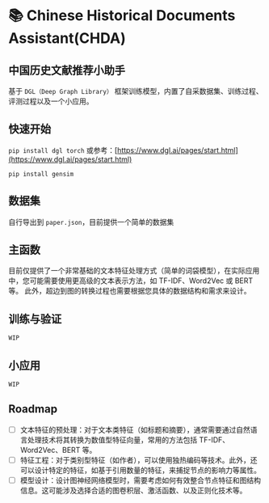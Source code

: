 # 📚 Chinese Historical Documents Assistant(CHDA)

## 中国历史文献推荐小助手

基于 `DGL（Deep Graph Library）` 框架训练模型，内置了自采数据集、训练过程、评测过程以及一个小应用。

## 快速开始

`pip install dgl torch` 或参考：[https://www.dgl.ai/pages/start.html](https://www.dgl.ai/pages/start.html)

`pip install gensim`

## 数据集

自行导出到 `paper.json`，目前提供一个简单的数据集

## 主函数

目前仅提供了一个非常基础的文本特征处理方式（简单的词袋模型），在实际应用中，您可能需要使用更高级的文本表示方法，如 TF-IDF、Word2Vec 或 BERT 等。
此外，超边到图的转换过程也需要根据您具体的数据结构和需求来设计。

## 训练与验证

```python
WIP
```

## 小应用

`WIP`

## Roadmap

- [ ] 文本特征的预处理：对于文本类特征（如标题和摘要），通常需要通过自然语言处理技术将其转换为数值型特征向量，常用的方法包括 TF-IDF、Word2Vec、BERT 等。
- [ ] 特征工程：对于类别型特征（如作者），可以使用独热编码等技术。此外，还可以设计特定的特征，如基于引用数量的特征，来捕捉节点的影响力等属性。
- [ ] 模型设计：设计图神经网络模型时，需要考虑如何有效整合节点特征和图结构信息。这可能涉及选择合适的图卷积层、激活函数、以及正则化技术等。
